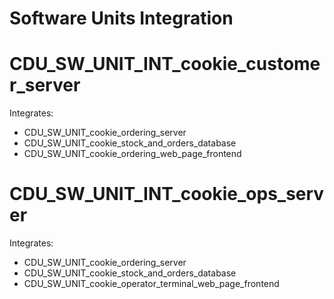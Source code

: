 # Software Units Integration

# CDU_SW_UNIT_INT_cookie_customer_server

Integrates:

- CDU_SW_UNIT_cookie_ordering_server
- CDU_SW_UNIT_cookie_stock_and_orders_database
- CDU_SW_UNIT_cookie_ordering_web_page_frontend


# CDU_SW_UNIT_INT_cookie_ops_server

Integrates:

- CDU_SW_UNIT_cookie_ordering_server
- CDU_SW_UNIT_cookie_stock_and_orders_database
- CDU_SW_UNIT_cookie_operator_terminal_web_page_frontend
